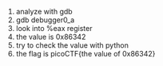 1. analyze with gdb
2. gdb debugger0_a
3. look into %eax register
4. the value is 0x86342
5. try to check the value with python
6. the flag is picoCTF{the value of 0x86342}
